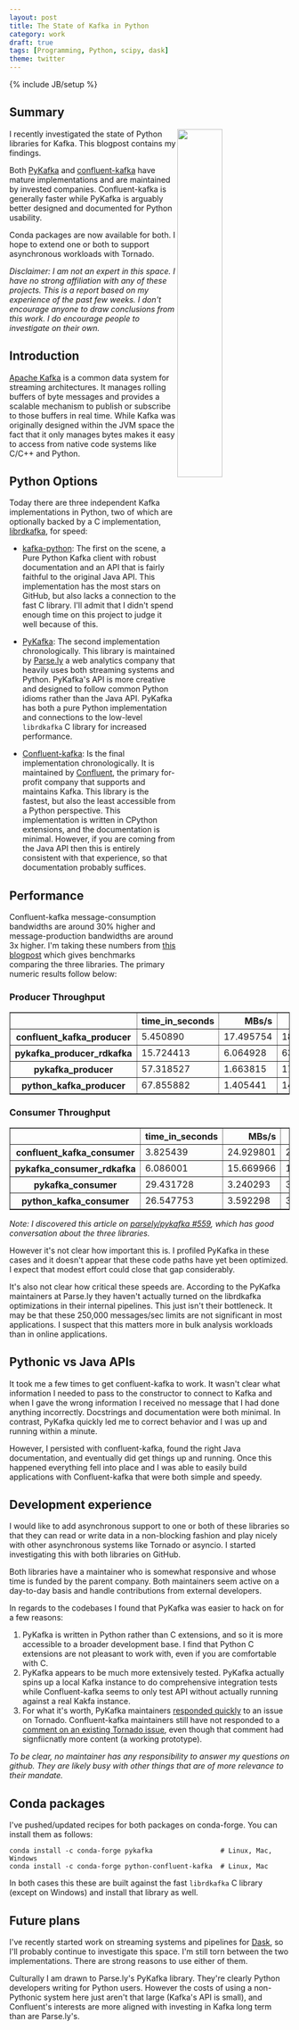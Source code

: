 ```yaml
---
layout: post
title: The State of Kafka in Python
category: work
draft: true
tags: [Programming, Python, scipy, dask]
theme: twitter
---
```

{% include JB/setup %}

Summary
-------

<img src="https://kafka.apache.org/images/logo.png"
     align="right"
     width="40%">

I recently investigated the state of Python libraries for Kafka.  This blogpost
contains my findings.

Both [PyKafka](http://pykafka.readthedocs.io/en/latest/) and
[confluent-kafka](https://github.com/confluentinc/confluent-kafka-python) have
mature implementations and are maintained by invested companies.
Confluent-kafka is generally faster while PyKafka is arguably better designed
and documented for Python usability.

Conda packages are now available for both.  I hope to extend one or both to
support asynchronous workloads with Tornado.

*Disclaimer: I am not an expert in this space.  I have no strong affiliation
with any of these projects.  This is a report based on my experience of the
past few weeks.  I don't encourage anyone to draw conclusions from this work.
I do encourage people to investigate on their own.*


Introduction
------------

[Apache Kafka](https://kafka.apache.org/) is a common data system for streaming
architectures.  It manages rolling buffers of byte messages and provides a
scalable mechanism to publish or subscribe to those buffers in real time.
While Kafka was originally designed within the JVM space the fact that it only
manages bytes makes it easy to access from native code systems like C/C++ and
Python.


Python Options
--------------

Today there are three independent Kafka implementations in Python, two of which
are optionally backed by a C implementation,
[librdkafka](https://github.com/edenhill/librdkafka), for speed:

-  [kafka-python](https://kafka-python.readthedocs.io/en/master/): The first on
   the scene, a Pure Python Kafka client with robust documentation and an API
   that is fairly faithful to the original Java API.  This implementation has
   the most stars on GitHub, but also lacks a connection to the fast C library.
   I'll admit that I didn't spend enough time on this project to judge it well
   because of this.

-  [PyKafka](http://pykafka.readthedocs.io/en/latest/): The second
   implementation chronologically.  This library is maintained by
   [Parse.ly](https://www.parse.ly/) a web analytics company that heavily uses
   both streaming systems and Python.  PyKafka's API is more creative and
   designed to follow common Python idioms rather than the Java API.  PyKafka
   has both a pure Python implementation and connections to the low-level
   `librdkafka` C library for increased performance.

-  [Confluent-kafka](https://github.com/confluentinc/confluent-kafka-python):
   Is the final implementation chronologically.  It is maintained by
   [Confluent](https://www.confluent.io/home), the primary for-profit company
   that supports and maintains Kafka.  This library is the fastest, but also
   the least accessible from a Python perspective.  This implementation is
   written in CPython extensions, and the documentation is minimal.  However,
   if you are coming from the Java API then this is entirely consistent with
   that experience, so that documentation probably suffices.


Performance
-----------

Confluent-kafka message-consumption bandwidths are around 30% higher and
message-production bandwidths are around 3x higher.  I'm taking these numbers
from [this
blogpost](http://activisiongamescience.github.io/2016/06/15/Kafka-Client-Benchmarking/)
which gives benchmarks comparing the three libraries.  The primary numeric
results follow below:

### Producer Throughput

<table border="1" class="dataframe">
  <thead>
    <tr style="text-align: right;">
      <th></th>
      <th>time_in_seconds</th>
      <th>MBs/s</th>
      <th>Msgs/s</th>
    </tr>
  </thead>
  <tbody>
    <tr>
      <th>confluent_kafka_producer</th>
      <td>5.450890</td>
      <td>17.495754</td>
      <td>183456.277455</td>
    </tr>
    <tr>
      <th>pykafka_producer_rdkafka</th>
      <td>15.724413</td>
      <td>6.064928</td>
      <td>63595.378094</td>
    </tr>
    <tr>
      <th>pykafka_producer</th>
      <td>57.318527</td>
      <td>1.663815</td>
      <td>17446.365994</td>
    </tr>
    <tr>
      <th>python_kafka_producer</th>
      <td>67.855882</td>
      <td>1.405441</td>
      <td>14737.115900</td>
    </tr>
  </tbody>
</table>


### Consumer Throughput

<table border="1" class="dataframe">
  <thead>
    <tr style="text-align: right;">
      <th></th>
      <th>time_in_seconds</th>
      <th>MBs/s</th>
      <th>Msgs/s</th>
    </tr>
  </thead>
  <tbody>
    <tr>
      <th>confluent_kafka_consumer</th>
      <td>3.825439</td>
      <td>24.929801</td>
      <td>261407.908007</td>
    </tr>
    <tr>
      <th>pykafka_consumer_rdkafka</th>
      <td>6.086001</td>
      <td>15.669966</td>
      <td>164311.503412</td>
    </tr>
    <tr>
      <th>pykafka_consumer</th>
      <td>29.431728</td>
      <td>3.240293</td>
      <td>33976.938217</td>
    </tr>
    <tr>
      <th>python_kafka_consumer</th>
      <td>26.547753</td>
      <td>3.592298</td>
      <td>37667.971237</td>
    </tr>
  </tbody>
</table>

*Note: I discovered this article on [parsely/pykafka #559](https://github.com/Parsely/pykafka/issues/559), which has good conversation about the three libraries.*

However it's not clear how important this is.  I profiled PyKafka in these
cases and it doesn't appear that these code paths have yet been optimized.  I
expect that modest effort could close that gap considerably.

It's also not clear how critical these speeds are.  According to the PyKafka
maintainers at Parse.ly they haven't actually turned on the librdkafka
optimizations in their internal pipelines.  This just isn't their bottleneck.
It may be that these 250,000 messages/sec limits are not significant in most
applications.  I suspect that this matters more in bulk analysis workloads than
in online applications.


Pythonic vs Java APIs
---------------------

It took me a few times to get confluent-kafka to work.  It wasn't clear what
information I needed to pass to the constructor to connect to Kafka and when I
gave the wrong information I received no message that I had done anything
incorrectly.  Docstrings and documentation were both minimal.  In contrast,
PyKafka quickly led me to correct behavior and I was up and running within
a minute.

However, I persisted with confluent-kafka, found the right Java documentation,
and eventually did get things up and running.  Once this happened everything
fell into place and I was able to easily build applications with
Confluent-kafka that were both simple and speedy.


Development experience
----------------------

I would like to add asynchronous support to one or both of these libraries so
that they can read or write data in a non-blocking fashion and play nicely with
other asynchronous systems like Tornado or asyncio.  I started investigating
this with both libraries on GitHub.

Both libraries have a maintainer who is somewhat responsive and whose time is
funded by the parent company.  Both maintainers seem active on a day-to-day
basis and handle contributions from external developers.

In regards to the codebases I found that PyKafka was easier to hack on for a
few reasons:

1.  PyKafka is written in Python rather than C extensions, and so it is more
    accessible to a broader development base.  I find that Python C extensions
    are not pleasant to work with, even if you are comfortable with C.
2.  PyKafka appears to be much more extensively tested.  PyKafka actually spins
    up a local Kafka instance to do comprehensive integration tests while
    Confluent-kafka seems to only test API without actually running against a
    real Kakfa instance.
3.  For what it's worth, PyKafka maintainers [responded
    quickly](https://github.com/Parsely/pykafka/issues/731) to an issue on
    Tornado.  Confluent-kafka maintainers still have not responded to a
    [comment on an existing Tornado
    issue](https://github.com/confluentinc/confluent-kafka-python/issues/100#issuecomment-334152182),
    even though that comment had signfiicnatly more content (a working
    prototype).

*To be clear, no maintainer has any responsibility to answer my questions on
github.  They are likely busy with other things that are of more relevance to
their mandate.*


Conda packages
--------------

I've pushed/updated recipes for both packages on conda-forge.  You can install
them as follows:

    conda install -c conda-forge pykafka                 # Linux, Mac, Windows
    conda install -c conda-forge python-confluent-kafka  # Linux, Mac

In both cases this these are built against the fast `librdkafka` C library
(except on Windows) and install that library as well.


Future plans
------------

I've recently started work on streaming systems and pipelines for
[Dask](http://dask.pydata.org/en/latest/), so I'll probably continue to
investigate this space.  I'm still torn between the two implementations.  There
are strong reasons to use either of them.

Culturally I am drawn to Parse.ly's PyKafka library.  They're clearly Python
developers writing for Python users.  However the costs of using a non-Pythonic
system here just aren't that large (Kafka's API is small), and Confluent's
interests are more aligned with investing in Kafka long term than are
Parse.ly's.
